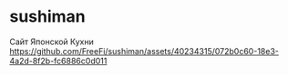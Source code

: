 # sushiman
Сайт Японской Кухни
https://github.com/FreeFi/sushiman/assets/40234315/072b0c60-18e3-4a2d-8f2b-fc6886c0d011
